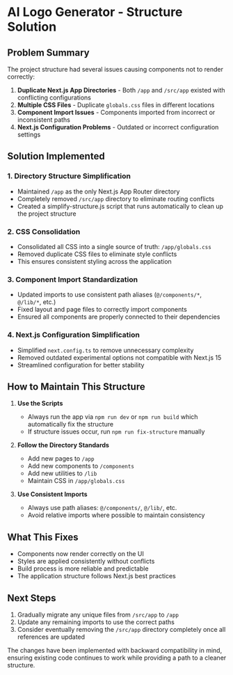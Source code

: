 # AI Logo Generator - Structure Solution

## Problem Summary

The project structure had several issues causing components not to render correctly:

1. **Duplicate Next.js App Directories** - Both `/app` and `/src/app` existed with conflicting configurations
2. **Multiple CSS Files** - Duplicate `globals.css` files in different locations
3. **Component Import Issues** - Components imported from incorrect or inconsistent paths
4. **Next.js Configuration Problems** - Outdated or incorrect configuration settings

## Solution Implemented

### 1. Directory Structure Simplification

- Maintained `/app` as the only Next.js App Router directory
- Completely removed `/src/app` directory to eliminate routing conflicts
- Created a simplify-structure.js script that runs automatically to clean up the project structure

### 2. CSS Consolidation

- Consolidated all CSS into a single source of truth: `/app/globals.css`
- Removed duplicate CSS files to eliminate style conflicts
- This ensures consistent styling across the application

### 3. Component Import Standardization

- Updated imports to use consistent path aliases (`@/components/*`, `@/lib/*`, etc.)
- Fixed layout and page files to correctly import components
- Ensured all components are properly connected to their dependencies

### 4. Next.js Configuration Simplification

- Simplified `next.config.ts` to remove unnecessary complexity
- Removed outdated experimental options not compatible with Next.js 15
- Streamlined configuration for better stability

## How to Maintain This Structure

1. **Use the Scripts**
   - Always run the app via `npm run dev` or `npm run build` which automatically fix the structure
   - If structure issues occur, run `npm run fix-structure` manually

2. **Follow the Directory Standards**
   - Add new pages to `/app`
   - Add new components to `/components`
   - Add new utilities to `/lib`
   - Maintain CSS in `/app/globals.css`

3. **Use Consistent Imports**
   - Always use path aliases: `@/components/`, `@/lib/`, etc.
   - Avoid relative imports where possible to maintain consistency

## What This Fixes

- Components now render correctly on the UI
- Styles are applied consistently without conflicts
- Build process is more reliable and predictable
- The application structure follows Next.js best practices

## Next Steps

1. Gradually migrate any unique files from `/src/app` to `/app`
2. Update any remaining imports to use the correct paths
3. Consider eventually removing the `/src/app` directory completely once all references are updated

The changes have been implemented with backward compatibility in mind, ensuring existing code continues to work while providing a path to a cleaner structure.
